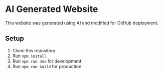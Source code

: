 # AI Generated Website

This website was generated using AI and modified for GitHub deployment.

## Setup

1. Clone this repository
2. Run `npm install`
3. Run `npm run dev` for development
4. Run `npm run build` for production
